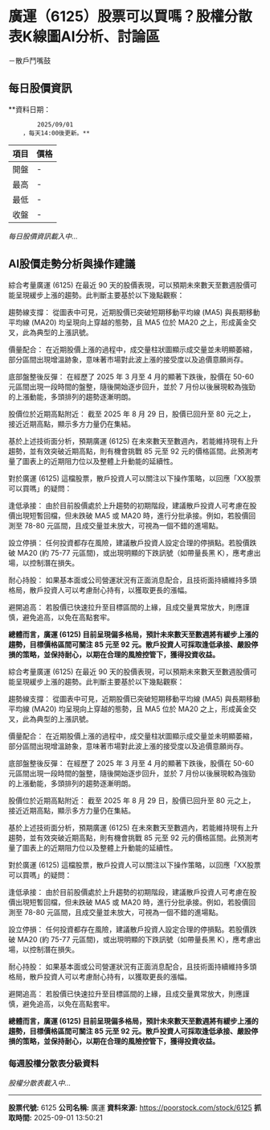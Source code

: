 # 廣運（6125）股票可以買嗎？股權分散表K線圖AI分析、討論區
－散戶鬥嘴鼓

## 每日股價資訊

**資料日期：
        
            2025/09/01
        ，每天14:00後更新。**

| 項目 | 價格 |
|------|------|
| 開盤 | - |
| 最高 | - |
| 最低 | - |
| 收盤 | - |

*每日股價資訊載入中...*

## AI股價走勢分析與操作建議

綜合考量廣運 (6125) 在最近 90 天的股價表現，可以預期未來數天至數週股價可能呈現緩步上漲的趨勢。此判斷主要基於以下幾點觀察：

趨勢線支撐： 從圖表中可見，近期股價已突破短期移動平均線 (MA5) 與長期移動平均線 (MA20) 均呈現向上穿越的態勢，且 MA5 位於 MA20 之上，形成黃金交叉，此為典型的上漲訊號。

價量配合： 在近期股價上漲的過程中，成交量柱狀圖顯示成交量並未明顯萎縮，部分區間出現增溫跡象，意味著市場對此波上漲的接受度以及追價意願尚存。

底部盤整後反彈： 在經歷了 2025 年 3 月至 4 月的顯著下跌後，股價在 50-60 元區間出現一段時間的盤整，隨後開始逐步回升，並於 7 月份以後展現較為強勁的上漲動能，多頭排列的趨勢逐漸明朗。

股價位於近期高點附近： 截至 2025 年 8 月 29 日，股價已回升至 80 元之上，接近近期高點，顯示多方力量仍在集結。

基於上述技術面分析，預期廣運 (6125) 在未來數天至數週內，若能維持現有上升趨勢，並有效突破近期高點，則有機會挑戰 85 元至 92 元的價格區間。此預測考量了圖表上的近期阻力位以及整體上升動能的延續性。

對於廣運 (6125) 這檔股票，散戶投資人可以關注以下操作策略，以回應「XX股票可以買嗎」的疑問：

逢低承接： 由於目前股價處於上升趨勢的初期階段，建議散戶投資人可考慮在股價出現短暫回檔，但未跌破 MA5 或 MA20 時，進行分批承接。例如，若股價回測至 78-80 元區間，且成交量並未放大，可視為一個不錯的進場點。

設立停損： 任何投資都存在風險，建議散戶投資人設定合理的停損點。若股價跌破 MA20 (約 75-77 元區間)，或出現明顯的下跌訊號（如帶量長黑 K），應考慮出場，以控制潛在損失。

耐心持股： 如果基本面或公司營運狀況有正面消息配合，且技術面持續維持多頭格局，散戶投資人可以考慮耐心持有，以獲取更長的漲幅。

避開追高： 若股價已快速拉升至目標區間的上緣，且成交量異常放大，則應謹慎，避免追高，以免在高點套牢。

**總體而言，廣運 (6125) 目前呈現偏多格局，預計未來數天至數週將有緩步上漲的趨勢，目標價格區間可關注 85 元至 92 元。散戶投資人可採取逢低承接、嚴設停損的策略，並保持耐心，以期在合理的風險控管下，獲得投資收益。**

綜合考量廣運 (6125) 在最近 90 天的股價表現，可以預期未來數天至數週股價可能呈現緩步上漲的趨勢。此判斷主要基於以下幾點觀察：

趨勢線支撐： 從圖表中可見，近期股價已突破短期移動平均線 (MA5) 與長期移動平均線 (MA20) 均呈現向上穿越的態勢，且 MA5 位於 MA20 之上，形成黃金交叉，此為典型的上漲訊號。

價量配合： 在近期股價上漲的過程中，成交量柱狀圖顯示成交量並未明顯萎縮，部分區間出現增溫跡象，意味著市場對此波上漲的接受度以及追價意願尚存。

底部盤整後反彈： 在經歷了 2025 年 3 月至 4 月的顯著下跌後，股價在 50-60 元區間出現一段時間的盤整，隨後開始逐步回升，並於 7 月份以後展現較為強勁的上漲動能，多頭排列的趨勢逐漸明朗。

股價位於近期高點附近： 截至 2025 年 8 月 29 日，股價已回升至 80 元之上，接近近期高點，顯示多方力量仍在集結。

基於上述技術面分析，預期廣運 (6125) 在未來數天至數週內，若能維持現有上升趨勢，並有效突破近期高點，則有機會挑戰 85 元至 92 元的價格區間。此預測考量了圖表上的近期阻力位以及整體上升動能的延續性。

對於廣運 (6125) 這檔股票，散戶投資人可以關注以下操作策略，以回應「XX股票可以買嗎」的疑問：

逢低承接： 由於目前股價處於上升趨勢的初期階段，建議散戶投資人可考慮在股價出現短暫回檔，但未跌破 MA5 或 MA20 時，進行分批承接。例如，若股價回測至 78-80 元區間，且成交量並未放大，可視為一個不錯的進場點。

設立停損： 任何投資都存在風險，建議散戶投資人設定合理的停損點。若股價跌破 MA20 (約 75-77 元區間)，或出現明顯的下跌訊號（如帶量長黑 K），應考慮出場，以控制潛在損失。

耐心持股： 如果基本面或公司營運狀況有正面消息配合，且技術面持續維持多頭格局，散戶投資人可以考慮耐心持有，以獲取更長的漲幅。

避開追高： 若股價已快速拉升至目標區間的上緣，且成交量異常放大，則應謹慎，避免追高，以免在高點套牢。

**總體而言，廣運 (6125) 目前呈現偏多格局，預計未來數天至數週將有緩步上漲的趨勢，目標價格區間可關注 85 元至 92 元。散戶投資人可採取逢低承接、嚴設停損的策略，並保持耐心，以期在合理的風險控管下，獲得投資收益。**

### 每週股權分散表分級資料

*股權分散表載入中...*

---

**股票代號:** 6125
**公司名稱:** 廣運
**資料來源:** https://poorstock.com/stock/6125
**抓取時間:** 2025-09-01 13:50:21